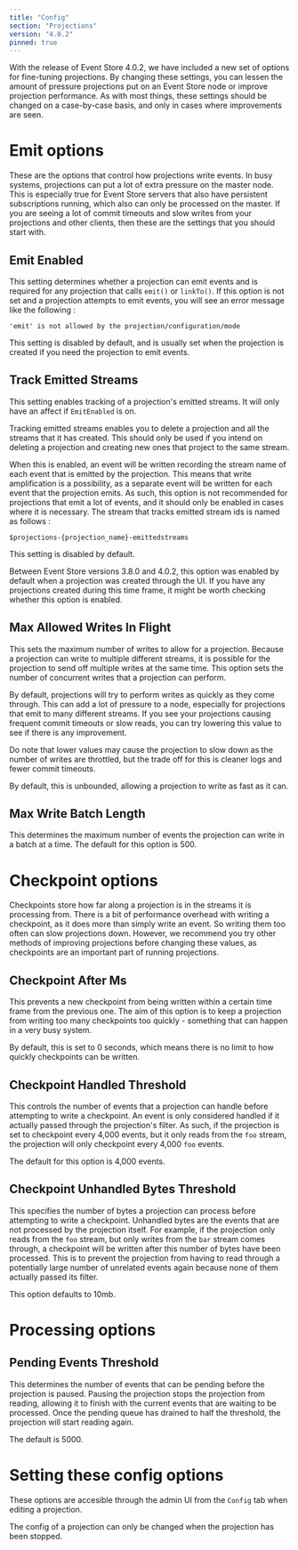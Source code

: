 ```yaml
---
title: "Config"
section: "Projections"
version: "4.0.2"
pinned: true
---
```


With the release of Event Store 4.0.2, we have included a new set of options for fine-tuning projections.
By changing these settings, you can lessen the amount of pressure projections put on an Event Store node or improve projection performance.
As with most things, these settings should be changed on a case-by-case basis, and only in cases where improvements are seen.

# Emit options

These are the options that control how projections write events.
In busy systems, projections can put a lot of extra pressure on the master node. This is especially true for Event Store servers that also have persistent subscriptions running, which also can only be processed on the master. If you are seeing a lot of commit timeouts and slow writes from your projections and other clients, then these are the settings that you should start with.

## Emit Enabled

This setting determines whether a projection can emit events and is required for any projection that calls `emit()` or `linkTo()`.
If this option is not set and a projection attempts to emit events, you will see an error message like the following :

```
'emit' is not allowed by the projection/configuration/mode
```

This setting is disabled by default, and is usually set when the projection is created if you need the projection to emit events.

## Track Emitted Streams

This setting enables tracking of a projection's emitted streams. It will only have an affect if `EmitEnabled` is on.

Tracking emitted streams enables you to delete a projection and all the streams that it has created. This should only be used if you intend on deleting a projection and creating new ones that project to the same stream.

When this is enabled, an event will be written recording the stream name of each event that is emitted by the projection.
This means that write amplification is a possibility, as a separate event will be written for each event that the projection emits.
As such, this option is not recommended for projections that emit a lot of events, and it should only be enabled in cases where it is necessary.
The stream that tracks emitted stream ids is named as follows :

```
$projections-{projection_name}-emittedstreams
```

This setting is disabled by default.

<span class="note">
Between Event Store versions 3.8.0 and 4.0.2, this option was enabled by default when a projection was created through the UI.
If you have any projections created during this time frame, it might be worth checking whether this option is enabled.
</span>

## Max Allowed Writes In Flight

This sets the maximum number of writes to allow for a projection.
Because a projection can write to multiple different streams, it is possible for the projection to send off multiple writes at the same time. This option sets the number of concurrent writes that a projection can perform.

By default, projections will try to perform writes as quickly as they come through. This can add a lot of pressure to a node, especially for projections that emit to many different streams.
If you see your projections causing frequent commit timeouts or slow reads, you can try lowering this value to see if there is any improvement.

Do note that lower values may cause the projection to slow down as the number of writes are throttled, but the trade off for this is cleaner logs and fewer commit timeouts.

By default, this is unbounded, allowing a projection to write as fast as it can.

## Max Write Batch Length

This determines the maximum number of events the projection can write in a batch at a time.
The default for this option is 500.

# Checkpoint options

Checkpoints store how far along a projection is in the streams it is processing from.
There is a bit of performance overhead with writing a checkpoint, as it does more than simply write an event. So writing them too often can slow projections down.
However, we recommend you try other methods of improving projections before changing these values, as checkpoints are an important part of running projections.

## Checkpoint After Ms

This prevents a new checkpoint from being written within a certain time frame from the previous one.
The aim of this option is to keep a projection from writing too many checkpoints too quickly - something that can happen in a very busy system.

By default, this is set to 0 seconds, which means there is no limit to how quickly checkpoints can be written.

## Checkpoint Handled Threshold

This controls the number of events that a projection can handle before attempting to write a checkpoint.
An event is only considered handled if it actually passed through the projection's filter. As such, if the projection is set to checkpoint every 4,000 events, but it only reads from the `foo` stream, the projection will only checkpoint every 4,000 `foo` events.

The default for this option is 4,000 events.

## Checkpoint Unhandled Bytes Threshold

This specifies the number of bytes a projection can process before attempting to write a checkpoint.
Unhandled bytes are the events that are not processed by the projection itself. For example, if the projection only reads from the `foo` stream, but only writes from the `bar` stream comes through, a checkpoint will be written after this number of bytes have been processed. This is to prevent the projection from having to read through a potentially large number of unrelated events again because none of them actually passed its filter.

This option defaults to 10mb.

# Processing options

## Pending Events Threshold

This determines the number of events that can be pending before the projection is paused.
Pausing the projection stops the projection from reading, allowing it to finish with the current events that are waiting to be processed. Once the pending queue has drained to half the threshold, the projection will start reading again.

The default is 5000.

# Setting these config options

These options are accesible through the admin UI from the `Config` tab when editing a projection.

<span class="note">
The config of a projection can only be changed when the projection has been stopped.
</span>

